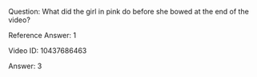 Question: What did the girl in pink do before she bowed at the end of the video?

Reference Answer: 1

Video ID: 10437686463

Answer: 3


